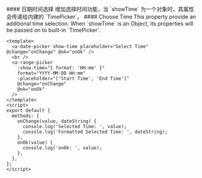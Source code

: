 <cn>
#### 日期时间选择
增加选择时间功能，当 `showTime` 为一个对象时，其属性会传递给内建的 `TimePicker`。
</cn>

<us>
#### Choose Time
This property provide an additional time selection. When `showTime` is an Object, its properties will be passed on to built-in `TimePicker`.
</us>

```vue
<template>
  <a-date-picker show-time placeholder="Select Time" @change="onChange" @ok="onOk" />
  <br />
  <a-range-picker
    :show-time="{ format: 'HH:mm' }"
    format="YYYY-MM-DD HH:mm"
    :placeholder="['Start Time', 'End Time']"
    @change="onChange"
    @ok="onOk"
  />
</template>
<script>
export default {
  methods: {
    onChange(value, dateString) {
      console.log('Selected Time: ', value);
      console.log('Formatted Selected Time: ', dateString);
    },
    onOk(value) {
      console.log('onOk: ', value);
    },
  },
};
</script>
```
